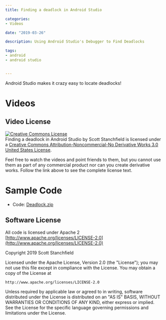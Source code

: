 ```yaml
---
title: Finding a deadlock in Android Studio

categories:
- Videos

date: "2019-03-26"

description: Using Android Studio's Debugger to Find Deadlocks

tags:
- android
- android studio


---
```


Android Studio makes it crazy easy to locate deadlocks!

<!--more-->


# Videos

## Video License

[![Creative Commons License](http://i.creativecommons.org/l/by-nc-nd/3.0/us/88x31.png)](http://creativecommons.org/licenses/by-nc-nd/3.0/us/)  
Finding a deadlock in Android Studio by Scott Stanchfield is licensed under a [Creative Commons Attribution-Noncommercial-No Derivative Works 3.0 United States License](http://creativecommons.org/licenses/by-nc-nd/3.0/us/).  
  
Feel free to watch the videos and point friends to them, but you cannot use them as part of any commercial product nor can you create derivative works. Follow the link above to see the complete license text.

# Sample Code
*   Code: [Deadlock.zip](Deadlock.zip)

## Software License

All code is licensed under Apache 2 [http://www.apache.org/licenses/LICENSE-2.0](http://www.apache.org/licenses/LICENSE-2.0)

Copyright 2019 Scott Stanchfield

Licensed under the Apache License, Version 2.0 (the "License");
you may not use this file except in compliance with the License.
You may obtain a copy of the License at

    http://www.apache.org/licenses/LICENSE-2.0

Unless required by applicable law or agreed to in writing, software
distributed under the License is distributed on an "AS IS" BASIS,
WITHOUT WARRANTIES OR CONDITIONS OF ANY KIND, either express or implied.
See the License for the specific language governing permissions and
limitations under the License.
				
